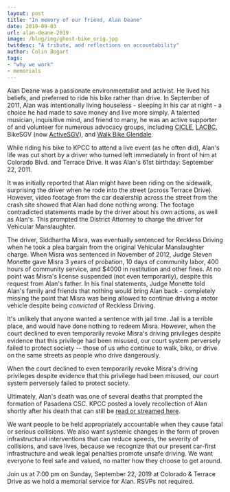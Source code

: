 ```yaml
---
layout: post
title: "In memory of our friend, Alan Deane"
date: 2019-09-03
url: alan-deane-2019
image: /blog/img/ghost-bike_orig.jpg
twitdesc: "A tribute, and reflections on accountability"
author: Colin Bogart
tags:
- "why we work"
- memorials
---
```


Alan Deane was a passionate environmentalist and activist. He lived his beliefs, and preferred to ride his bike rather than drive. In September of 2011, Alan was intentionally living houseless - sleeping in his car at night - a choice he had made to save money and live more simply. A talented musician, inquisitive mind, and friend to many, he was an active supporter of and volunteer for numerous advocacy groups, including [CICLE](https://cicle.org/), [LACBC](https://www.la-bike.org), BikeSGV (now [ActiveSGV](http://www.activesgv.org/)), and [Walk Bike Glendale](https://www.facebook.com/WalkBikeGlendale). 

While riding his bike to KPCC to attend a live event (as he often did), Alan's life was cut short by a driver who turned left immediately in front of him at Colorado Blvd. and Terrace Drive. It was Alan's 61st birthday: September 22, 2011. 

It was initially reported that Alan might have been riding on the sidewalk, surprising the driver when he rode into the street (across Terrace Drive). However, video footage from the car dealership across the street from the crash site showed that Alan had done nothing wrong. The footage contradicted statements made by the driver about his own actions, as well as Alan's. This prompted the District Attorney to charge the driver for Vehicular Manslaughter. 

The driver, Siddhartha Misra, was eventually sentenced for Reckless Driving when he took a plea bargain from the original Vehicular Manslaughter charge. When Misra was sentenced in November of 2012, Judge Steven Monette gave Misra 3 years of probation, 10 days of community labor, 400 hours of community service, and $4000 in restitution and other fines. At no point was Misra's license suspended (not even temporarily), despite this request from Alan's father. In his final statements, Judge Monette told Alan's family and friends that nothing would bring Alan back - completely missing the point that Misra was being allowed to continue driving a motor vehicle despite being *convicted* of Reckless Driving. 

It's unlikely that anyone wanted a sentence with jail time. Jail is a terrible place, and would have done nothing to redeem Misra. However, when the court declined to even temporarily revoke Misra's driving privileges despite evidence that this privilege had been misused, our court system perversely failed to protect society -- those of us who continue to walk, bike, or drive on the same streets as people who drive dangerously. 

<div class="pulledquote">When the court declined to even temporarily revoke Misra's driving privileges despite evidence that this privilege had been misused, our court system perversely failed to protect society.</div>

Ultimately, Alan's death was one of several deaths that prompted the formation of Pasadena CSC. KPCC posted a lovely recollection of Alan shortly after his death that can still be [read or streamed here](https://www.scpr.org/programs/offramp/2011/10/01/20867/remembering-alan-deane-member-of-kpccs-extended-fa/). 

We want people to be held appropriately accountable when they cause fatal or serious collisions. We also want systemic changes in the form of proven infrastructural interventions that can reduce speeds, the severity of collisions, and save lives, because we recognize that our present car-first infrastructure and weak legal penalties promote unsafe driving. We want everyone to feel safe and valued, no matter how they choose to get around.

<p class="actionitem">Join us at 7:00 pm on Sunday, September 22, 2019 at Colorado & Terrace Drive as we hold a memorial service for Alan. RSVPs not required.</p>  
